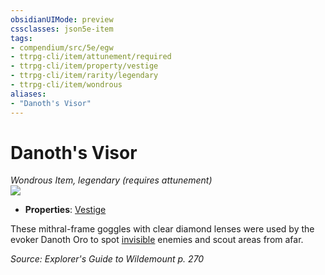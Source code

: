 ```yaml
---
obsidianUIMode: preview
cssclasses: json5e-item
tags:
- compendium/src/5e/egw
- ttrpg-cli/item/attunement/required
- ttrpg-cli/item/property/vestige
- ttrpg-cli/item/rarity/legendary
- ttrpg-cli/item/wondrous
aliases: 
- "Danoth's Visor"
---
```

# Danoth's Visor
*Wondrous Item, legendary (requires attunement)*  
![](/3-Mechanics/CLI/items/img/danoths-visor.webp#right)  

- **Properties**: [Vestige](/3-Mechanics/CLI/rules/item-properties.md#Vestige)

These mithral-frame goggles with clear diamond lenses were used by the evoker Danoth Oro to spot [invisible](/3-Mechanics/CLI/rules/conditions.md#invisible) enemies and scout areas from afar.

*Source: Explorer's Guide to Wildemount p. 270*